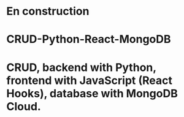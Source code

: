 <div>
  <h1>En construction</h1>
  <div>
    <h1>CRUD-Python-React-MongoDB<h1>
    <p>CRUD, backend with Python, frontend with JavaScript (React Hooks), database with MongoDB Cloud.</p>
  </div>
</div>
